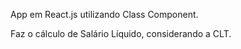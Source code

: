 App em React.js utilizando Class Component.

Faz o cálculo de Salário Líquido, considerando a CLT.

